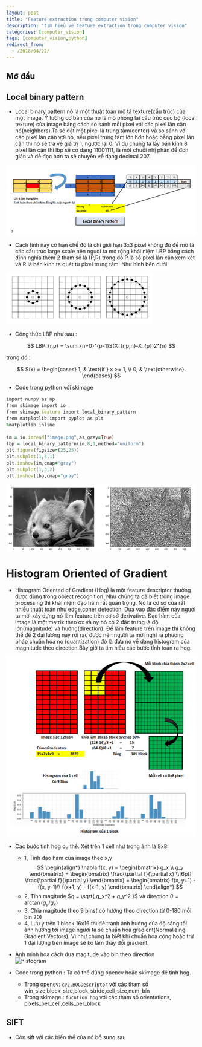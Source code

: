 ```yaml
---
layout: post
title: "Feature extraction trong computer vision"
description: "tìm hiểu về feature extraction trong computer vision"
categories: [computer_vision]
tags: [computer_vision,python]
redirect_from:
  - /2018/04/22/
---
```

## Mở đầu
## Local binary pattern
* Local binary pattern nó là một thuật toán mô tả texture(cầu trúc) của một image. Ý tưởng cơ bản của nó là mô phỏng lại cấu trúc cục bộ
(local texture) của image bằng cách so sánh mỗi pixel với các pixel lân cận nó(neighbors).Ta sẽ đặt một pixel là trung tâm(center) và so sánh
với các pixel lân cận với nó, nếu pixel trung tâm lớn hơn hoặc bằng pixel lân cận thì nó sẽ trả về giá trị 1, ngược lại 0. Ví dụ chúng ta
lấy bán kính 8 pixel lân cận thì lbp sẽ có dạng 11001111, là một chuỗi nhị phân để đơn giản và dễ đọc hơn ta sẽ chuyển về dạng decimal 207.

![LBP](/assets/images/lbp.jpg)

* Cách tính này có hạn chế đó là chỉ giới hạn 3x3 pixel không đủ để mô tả các cấu trúc large scale nên người ta mở rộng khái niệm LBP bằng cách định nghĩa thêm 2 tham số là (P,R) trong đó P là số pixel lân cận xem xét  và R là bán kính ta quét từ pixel trung tâm. Như hình bên dưới.

![LBP2](/assets/images/lbp2.jpg)
* Công thức LBP như sau :

$$
LBP_{r,p} = \sum_{n=0}^{p-1}S(X_{r,p,n}-X_{p})2^{n}
$$

 trong đó :
 
 $$ 
 S(x) =  \begin{cases}
  1, & \text{if } x >= 1, \\
  0, & \text{otherwise}.
\end{cases}
 $$
* Code trong python với skimage

~~~ ruby
import numpy as np
from skimage import io
from skimage.feature import local_binary_pattern
from matplotlib import pyplot as plt
%matplotlib inline

im = io.imread("image.png",as_grey=True)
lbp = local_binary_pattern(im,8,1,method="uniform")
plt.figure(figsize=(25,25))
plt.subplot(1,3,1)
plt.imshow(im,cmap="gray")
plt.subplot(1,3,2)
plt.imshow(lbp,cmap="gray")
~~~

![lbp3](/assets/images/lbp3.jpg)

# Histogram Oriented of Gradient
* Histogram Oriented of Gradient (Hog) là một feature descriptor thường được dùng trong object recognition. Như chúng ta đã biết trong
image processing thì khái niệm đạo hàm rất quan trọng. Nó là cơ sở của rất nhiều thuật toán như edge,coner detection. Dựa vào đặc điểm này người ta mới xây dựng nó làm feature trên cơ sở derivative. Đạo hàm của image là một matrix theo ox và oy nó có 2 đặc trưng là độ lớn(magnitude) và hướng(direction). Để làm feature trên image thì không thể để 2 đại lượng này rời rạc được nên người ta mới nghĩ ra phương pháp chuẩn hóa nó (quantization) đó là đưa nó về dạng histogram của magnitude theo direction.Bây giờ ta tìm hiểu các bước tính toán ra hog.

![hog](/assets/images/hog.jpg)

* Các bước tính hog cụ thể. Xét trên 1 cell như trong ảnh là 8x8:
    * 1, Tính đạo hàm của image theo x,y
    $$
    \begin{align*}
\nabla f(x, y)
= \begin{bmatrix}
  g_x \\
  g_y
\end{bmatrix}
= \begin{bmatrix}
  \frac{\partial f}{\partial x} \\[6pt]
  \frac{\partial f}{\partial y}
\end{bmatrix}
= \begin{bmatrix}
  f(x, y+1) - f(x, y-1)\\
  f(x+1, y) - f(x-1, y)
\end{bmatrix}
\end{align*}
$$
  * 2, Tính magitude $g = \sqrt{ g_x^2 + g_y^2 }$ và direction $\theta = \arctan{(g_y / g_x)}$
  * 3, Chia magitude theo 9 bins( có hướng theo direction từ 0-180 mỗi bin 20)
  * 4, Lưu ý trên 1 block 16x16 thì để tránh ảnh hưởng của độ sáng tối ảnh hưởng tới image người ta sẽ chuẩn hóa gradient(Normalizing Gradient Vectors). Vì như chúng ta biết khi chuẩn hóa cộng hoặc trừ 1 đại lượng trên image sẽ ko làm thay đổi gradient.
* Ảnh minh họa cách đưa magitude vào bin theo direction  
  ![histogram](https://www.learnopencv.com/wp-content/uploads/2016/12/hog-histogram-1.png)

* Code trong python : Ta có thể dùng opencv hoặc skimage để tính hog.
  * Trong opencv: `cv2.HOGDescriptor` với các tham số win_size,block_size,block_stride,cell_size,num_bín
  * Trong skimage : `fucntion hog` với các tham số orientations, pixels_per_cell,cells_per_block
## SIFT
* Còn sift với các biến thể của nó bổ sung sau
